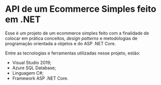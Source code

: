 # API de um Ecommerce Simples feito em .NET

Esse é um projeto de um ecommerce simples feito com a finalidade de colocar em prática conceitos, _design patterns_ e metodologias de programação orientada a objetos e do ASP .NET Core.

Entre as tecnologias e ferramentas utilizadas nesse projeto, estão:

- Visual Studio 2019;
- Azure SQL Database;
- Linguagem C#;
- Framework ASP .NET Core.
